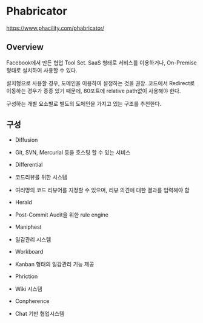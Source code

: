 # Phabricator

https://www.phacility.com/phabricator/

## Overview

Facebook에서 만든 협업 Tool Set.
SaaS 형태로 서비스를 이용하거나, On-Premise 형태로 설치하여 사용할 수 있다.

설치형으로 사용할 경우, 도메인을 이용하여 설정하는 것을 권장.
코드에서 Redirect로 이동하는 경우가 종종 있기 때문에, 80포트에 relative path없이 사용해야 한다.

구성하는 개별 요소별로 별도의 도메인을 가지고 있는 구조를 추천한다.

## 구성
* Diffusion
 * Git, SVN, Mercurial 등을 호스팅 할 수 있는 서비스
 
* Differential
 * 코드리뷰를 위한 시스템
 * 여러명의 코드 리뷰어를 지정할 수 있으며, 리뷰 의견에 대한 결과를 입력해야 함
 
* Herald
 * Post-Commit Audit을 위한 rule engine
 
* Maniphest
 * 일감관리 시스템
  
* Workboard
 * Kanban 형태의 일감관리 기능 제공
  
* Phriction
 * Wiki 시스템
  
* Conpherence
 * Chat 기반 협업시스템


